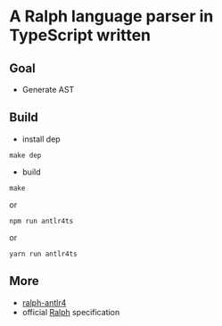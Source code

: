 # A Ralph language parser in TypeScript written

## Goal

- Generate AST

## Build

- install dep

```shell
make dep
```

- build

```shell
make
```

or

```shell
npm run antlr4ts
```

or

```shell
yarn run antlr4ts
```

## More

- [ralph-antlr4](https://github.com/suyanlong/ralph-antlr4)
- official [Ralph](https://github.com/alephium/alephium/tree/master/protocol/src/main/scala/org/alephium/protocol/vm/lang) specification
